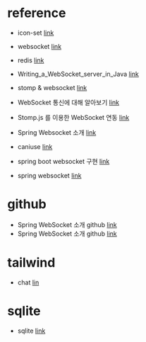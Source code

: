 # reference

- icon-set [link](https://icon-sets.iconify.design/)

- websocket [link](https://spring.io/guides/gs/messaging-stomp-websocket)

- redis [link](https://green-bin.tistory.com/77)
  
- Writing_a_WebSocket_server_in_Java [link](https://developer.mozilla.org/en-US/docs/Web/API/WebSockets_API/Writing_a_WebSocket_server_in_Java)

- stomp & websocket [link](https://ppaksang.tistory.com/18)

- WebSocket 통신에 대해 알아보기 [link](https://blog.leaphop.co.kr/blogs/56/WebSocket_통신에_대해_알아보기)

- Stomp.js 를 이용한 WebSocket 연동 [link](https://medium.com/@woal9844/stomp-js-%EB%A5%BC-%EC%9D%B4%EC%9A%A9%ED%95%9C-websocket-%EC%97%B0%EB%8F%99-c9f0ef6ab540)

- Spring Websocket 소개 [link](https://supawer0728.github.io/2018/03/30/spring-websocket/)

- caniuse [link](https://caniuse.com)

- spring boot websocket 구현 [link](https://velog.io/@prm1247/Spring-Boot-WebSocket-%EA%B5%AC%ED%98%84%ED%95%98%EA%B8%B0)

- spring websocket [link](https://docs.spring.io/spring-framework/reference/web/websocket/server.html#websocket-server-handshake)
  
# github
- Spring WebSocket 소개 github [link](https://supawer0728.github.io/2018/03/30/spring-websocket/)
- Spring WebSocket 소개 github [link](https://github.com/supawer0728/simple-websocket.git)

# tailwind 
- chat [lin](https://www.creative-tim.com/twcomponents/component/chat)

# sqlite
- sqlite [link](https://blog.naver.com/tokimdh77/220561836945)
  
